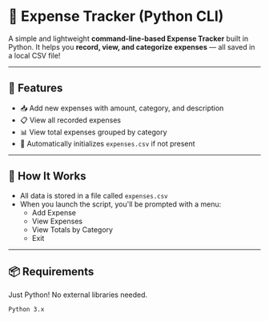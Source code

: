 # 💸 Expense Tracker (Python CLI)

A simple and lightweight **command-line-based Expense Tracker** built in Python. It helps you **record, view, and categorize expenses** — all saved in a local CSV file!

---

## 🚀 Features

- 📥 Add new expenses with amount, category, and description  
- 📋 View all recorded expenses  
- 📊 View total expenses grouped by category  
- 💾 Automatically initializes `expenses.csv` if not present  

---

## 🧠 How It Works

- All data is stored in a file called `expenses.csv`
- When you launch the script, you'll be prompted with a menu:
  - Add Expense
  - View Expenses
  - View Totals by Category
  - Exit

---

## 📦 Requirements

Just Python! No external libraries needed.

 `Python 3.x `

